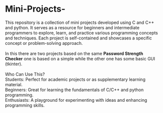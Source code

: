# Mini-Projects-
This repository is a collection of mini projects developed using C and C++ and python. It serves as a resource for beginners and intermediate programmers to explore, learn, and practice various programming concepts and techniques. Each project is self-contained and showcases a specific concept or problem-solving approach.
<br>
<br>
In this there are two projects based on the same <b>Password Strength Checker</b> one is based on a simple while the other one has some basic GUI (tkinter).
<br>
<br>
Who Can Use This?
<br>
Students: Perfect for academic projects or as supplementary learning material.
<br>
Beginners: Great for learning the fundamentals of C/C++ and python programming.
<br>
Enthusiasts: A playground for experimenting with ideas and enhancing programming skills.

